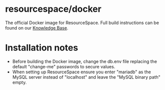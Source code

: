 # resourcespace/docker
The official Docker image for ResourceSpace. Full build instructions can be found on our [Knowledge Base](https://www.resourcespace.com/knowledge-base/systemadmin/install_docker).

# Installation notes
* Before building the Docker image, change the db.env file replacing the default "change-me" passwords to secure values.
* When setting up ResourceSpace ensure you enter "mariadb" as the MySQL server instead of "localhost" and leave the "MySQL binary path" empty.
